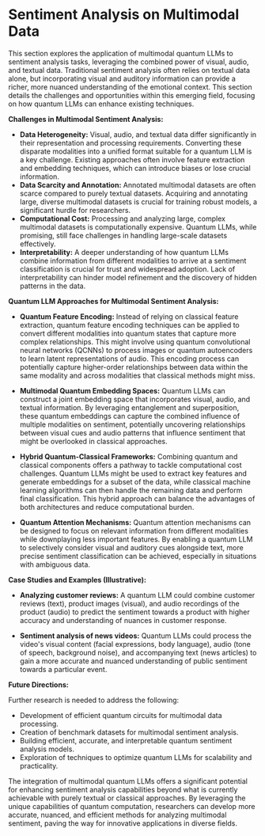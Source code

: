 # Sentiment Analysis on Multimodal Data

This section explores the application of multimodal quantum LLMs to sentiment analysis tasks, leveraging the combined power of visual, audio, and textual data.  Traditional sentiment analysis often relies on textual data alone, but incorporating visual and auditory information can provide a richer, more nuanced understanding of the emotional context.  This section details the challenges and opportunities within this emerging field, focusing on how quantum LLMs can enhance existing techniques.

**Challenges in Multimodal Sentiment Analysis:**

* **Data Heterogeneity:**  Visual, audio, and textual data differ significantly in their representation and processing requirements.  Converting these disparate modalities into a unified format suitable for a quantum LLM is a key challenge.  Existing approaches often involve feature extraction and embedding techniques, which can introduce biases or lose crucial information.
* **Data Scarcity and Annotation:**  Annotated multimodal datasets are often scarce compared to purely textual datasets.  Acquiring and annotating large, diverse multimodal datasets is crucial for training robust models, a significant hurdle for researchers.
* **Computational Cost:**  Processing and analyzing large, complex multimodal datasets is computationally expensive.  Quantum LLMs, while promising, still face challenges in handling large-scale datasets effectively.
* **Interpretability:**  A deeper understanding of how quantum LLMs combine information from different modalities to arrive at a sentiment classification is crucial for trust and widespread adoption.  Lack of interpretability can hinder model refinement and the discovery of hidden patterns in the data.


**Quantum LLM Approaches for Multimodal Sentiment Analysis:**

* **Quantum Feature Encoding:**  Instead of relying on classical feature extraction, quantum feature encoding techniques can be applied to convert different modalities into quantum states that capture more complex relationships.  This might involve using quantum convolutional neural networks (QCNNs) to process images or quantum autoencoders to learn latent representations of audio. This encoding process can potentially capture higher-order relationships between data within the same modality and across modalities that classical methods might miss.

* **Multimodal Quantum Embedding Spaces:**  Quantum LLMs can construct a joint embedding space that incorporates visual, audio, and textual information.  By leveraging entanglement and superposition, these quantum embeddings can capture the combined influence of multiple modalities on sentiment, potentially uncovering relationships between visual cues and audio patterns that influence sentiment that might be overlooked in classical approaches.

* **Hybrid Quantum-Classical Frameworks:**  Combining quantum and classical components offers a pathway to tackle computational cost challenges. Quantum LLMs might be used to extract key features and generate embeddings for a subset of the data, while classical machine learning algorithms can then handle the remaining data and perform final classification. This hybrid approach can balance the advantages of both architectures and reduce computational burden.

* **Quantum Attention Mechanisms:**  Quantum attention mechanisms can be designed to focus on relevant information from different modalities while downplaying less important features.  By enabling a quantum LLM to selectively consider visual and auditory cues alongside text, more precise sentiment classification can be achieved, especially in situations with ambiguous data.


**Case Studies and Examples (Illustrative):**

* **Analyzing customer reviews:**  A quantum LLM could combine customer reviews (text), product images (visual), and audio recordings of the product (audio) to predict the sentiment towards a product with higher accuracy and understanding of nuances in customer response.

* **Sentiment analysis of news videos:**  Quantum LLMs could process the video's visual content (facial expressions, body language), audio (tone of speech, background noise), and accompanying text (news articles) to gain a more accurate and nuanced understanding of public sentiment towards a particular event.

**Future Directions:**

Further research is needed to address the following:

* Development of efficient quantum circuits for multimodal data processing.
* Creation of benchmark datasets for multimodal sentiment analysis.
* Building efficient, accurate, and interpretable quantum sentiment analysis models.
* Exploration of techniques to optimize quantum LLMs for scalability and practicality.

The integration of multimodal quantum LLMs offers a significant potential for enhancing sentiment analysis capabilities beyond what is currently achievable with purely textual or classical approaches.  By leveraging the unique capabilities of quantum computation, researchers can develop more accurate, nuanced, and efficient methods for analyzing multimodal sentiment, paving the way for innovative applications in diverse fields.


<a id='chapter-5-subchapter-5'></a>
